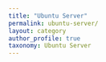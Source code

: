 ```yaml
---
title: "Ubuntu Server"
permalink: ubuntu-server/
layout: category
author_profile: true
taxonomy: Ubuntu Server
---
```

